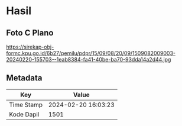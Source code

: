 # Hasil

## Foto C Plano

https://sirekap-obj-formc.kpu.go.id/6b27/pemilu/pdpr/15/09/08/20/09/1509082009003-20240220-155703--1eab8384-fa41-40be-ba70-93dda14a2d44.jpg


## Metadata

| Key        | Value               |
| ---------- | ------------------- |
| Time Stamp | 2024-02-20 16:03:23 |
| Kode Dapil | 1501                |



